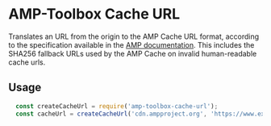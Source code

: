 # AMP-Toolbox Cache URL

Translates an URL from the origin to the AMP Cache URL format, according to the specification
available in the [AMP documentation](https://developers.google.com/amp/cache/overview). This includes the SHA256 fallback URLs used by the AMP Cache on invalid human-readable cache urls.

## Usage

```javascript
  const createCacheUrl = require('amp-toolbox-cache-url');
  const cacheUrl = createCacheUrl('cdn.ampproject.org', 'https://www.example.com');
```
